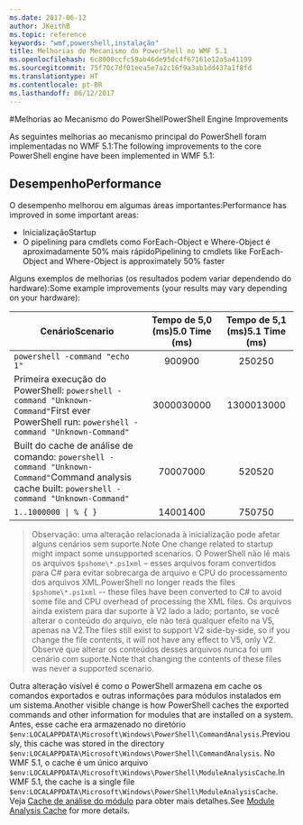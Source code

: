 ```yaml
---
ms.date: 2017-06-12
author: JKeithB
ms.topic: reference
keywords: "wmf,powershell,instalação"
title: Melhorias do Mecanismo do PowerShell no WMF 5.1
ms.openlocfilehash: 6c8000ccfc59ab46de95dc4f67161e12a5a41199
ms.sourcegitcommit: 75f70c7df01eea5e7a2c16f9a3ab1dd437a1f8fd
ms.translationtype: HT
ms.contentlocale: pt-BR
ms.lasthandoff: 06/12/2017
---
```

#<a name="powershell-engine-improvements"></a><span data-ttu-id="b1c8d-103">Melhorias ao Mecanismo do PowerShell</span><span class="sxs-lookup"><span data-stu-id="b1c8d-103">PowerShell Engine Improvements</span></span>

<span data-ttu-id="b1c8d-104">As seguintes melhorias ao mecanismo principal do PowerShell foram implementadas no WMF 5.1:</span><span class="sxs-lookup"><span data-stu-id="b1c8d-104">The following improvements to the core PowerShell engine have been implemented in WMF 5.1:</span></span>


## <a name="performance"></a><span data-ttu-id="b1c8d-105">Desempenho</span><span class="sxs-lookup"><span data-stu-id="b1c8d-105">Performance</span></span> ##

<span data-ttu-id="b1c8d-106">O desempenho melhorou em algumas áreas importantes:</span><span class="sxs-lookup"><span data-stu-id="b1c8d-106">Performance has improved in some important areas:</span></span>

- <span data-ttu-id="b1c8d-107">Inicialização</span><span class="sxs-lookup"><span data-stu-id="b1c8d-107">Startup</span></span>
- <span data-ttu-id="b1c8d-108">O pipelining para cmdlets como ForEach-Object e Where-Object é aproximadamente 50% mais rápido</span><span class="sxs-lookup"><span data-stu-id="b1c8d-108">Pipelining to cmdlets like ForEach-Object and Where-Object is approximately 50% faster</span></span> 

<span data-ttu-id="b1c8d-109">Alguns exemplos de melhorias (os resultados podem variar dependendo do hardware):</span><span class="sxs-lookup"><span data-stu-id="b1c8d-109">Some example improvements (your results may vary depending on your hardware):</span></span> 

| <span data-ttu-id="b1c8d-110">Cenário</span><span class="sxs-lookup"><span data-stu-id="b1c8d-110">Scenario</span></span> | <span data-ttu-id="b1c8d-111">Tempo de 5,0 (ms)</span><span class="sxs-lookup"><span data-stu-id="b1c8d-111">5.0 Time (ms)</span></span> | <span data-ttu-id="b1c8d-112">Tempo de 5,1 (ms)</span><span class="sxs-lookup"><span data-stu-id="b1c8d-112">5.1 Time (ms)</span></span> |
| -------- | :---------------: | :---------------: |
| `powershell -command "echo 1"` | <span data-ttu-id="b1c8d-113">900</span><span class="sxs-lookup"><span data-stu-id="b1c8d-113">900</span></span> | <span data-ttu-id="b1c8d-114">250</span><span class="sxs-lookup"><span data-stu-id="b1c8d-114">250</span></span> |
| <span data-ttu-id="b1c8d-115">Primeira execução do PowerShell: `powershell -command "Unknown-Command"`</span><span class="sxs-lookup"><span data-stu-id="b1c8d-115">First ever PowerShell run: `powershell -command "Unknown-Command"`</span></span> | <span data-ttu-id="b1c8d-116">30000</span><span class="sxs-lookup"><span data-stu-id="b1c8d-116">30000</span></span> | <span data-ttu-id="b1c8d-117">13000</span><span class="sxs-lookup"><span data-stu-id="b1c8d-117">13000</span></span> |
| <span data-ttu-id="b1c8d-118">Built do cache de análise de comando: `powershell -command "Unknown-Command"`</span><span class="sxs-lookup"><span data-stu-id="b1c8d-118">Command analysis cache built: `powershell -command "Unknown-Command"`</span></span> | <span data-ttu-id="b1c8d-119">7000</span><span class="sxs-lookup"><span data-stu-id="b1c8d-119">7000</span></span> | <span data-ttu-id="b1c8d-120">520</span><span class="sxs-lookup"><span data-stu-id="b1c8d-120">520</span></span> |
| <code>1..1000000 &#124; % { }</code> | <span data-ttu-id="b1c8d-121">1400</span><span class="sxs-lookup"><span data-stu-id="b1c8d-121">1400</span></span> | <span data-ttu-id="b1c8d-122">750</span><span class="sxs-lookup"><span data-stu-id="b1c8d-122">750</span></span> |
  
> <span data-ttu-id="b1c8d-123">Observação: uma alteração relacionada à inicialização pode afetar alguns cenários sem suporte.</span><span class="sxs-lookup"><span data-stu-id="b1c8d-123">Note One change related to startup might impact some unsupported scenarios.</span></span> 
> <span data-ttu-id="b1c8d-124">O PowerShell não lê mais os arquivos `$pshome\*.ps1xml` – esses arquivos foram convertidos para C# para evitar sobrecarga de arquivo e CPU do processamento dos arquivos XML.</span><span class="sxs-lookup"><span data-stu-id="b1c8d-124">PowerShell no longer reads the files `$pshome\*.ps1xml` -- these files have been converted to C# to avoid some file and CPU overhead of processing the XML files.</span></span> 
<span data-ttu-id="b1c8d-125">Os arquivos ainda existem para dar suporte à V2 lado a lado; portanto, se você alterar o conteúdo do arquivo, ele não terá qualquer efeito na V5, apenas na V2.</span><span class="sxs-lookup"><span data-stu-id="b1c8d-125">The files still exist to support V2 side-by-side, so if you change the file contents, it will not have any effect to V5, only V2.</span></span> 
<span data-ttu-id="b1c8d-126">Observe que alterar os conteúdos desses arquivos nunca foi um cenário com suporte.</span><span class="sxs-lookup"><span data-stu-id="b1c8d-126">Note that changing the contents of these files was never a supported scenario.</span></span>

<span data-ttu-id="b1c8d-127">Outra alteração visível é como o PowerShell armazena em cache os comandos exportados e outras informações para módulos instalados em um sistema.</span><span class="sxs-lookup"><span data-stu-id="b1c8d-127">Another visible change is how PowerShell caches the exported commands and other information for modules that are installed on a system.</span></span> <span data-ttu-id="b1c8d-128">Antes, esse cache era armazenado no diretório `$env:LOCALAPPDATA\Microsoft\Windows\PowerShell\CommandAnalysis`.</span><span class="sxs-lookup"><span data-stu-id="b1c8d-128">Previously, this cache was stored in the directory `$env:LOCALAPPDATA\Microsoft\Windows\PowerShell\CommandAnalysis`.</span></span> <span data-ttu-id="b1c8d-129">No WMF 5.1, o cache é um único arquivo `$env:LOCALAPPDATA\Microsoft\Windows\PowerShell\ModuleAnalysisCache`.</span><span class="sxs-lookup"><span data-stu-id="b1c8d-129">In WMF 5.1, the cache is a single file `$env:LOCALAPPDATA\Microsoft\Windows\PowerShell\ModuleAnalysisCache`.</span></span>
<span data-ttu-id="b1c8d-130">Veja [Cache de análise do módulo](scenarios-features.md#module-analysis-cache) para obter mais detalhes.</span><span class="sxs-lookup"><span data-stu-id="b1c8d-130">See [Module Analysis Cache](scenarios-features.md#module-analysis-cache) for more details.</span></span>

